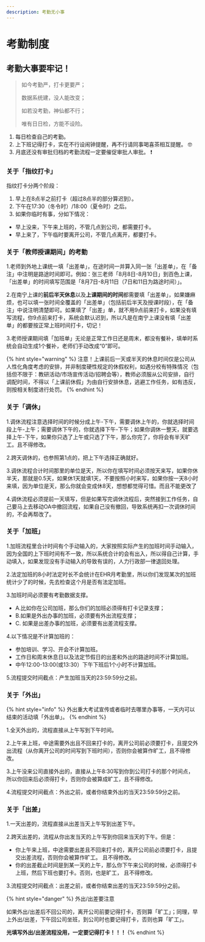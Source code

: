 ```yaml
---
description: 考勤无小事
---
```


# 考勤制度

## 考勤大事要牢记！

> 如今考勤严，打卡更要严；
>
> 数据系统建，没人能改变；
>
> 如若没考勤，神仙都不行；
>
> 唯有日日检，方能不设险。

1. 每日检查自己的考勤。
2. 上下班记得打卡，实在不行设闹钟提醒，再不行请同事喝喜茶相互提醒。 🤓
3. 月底还没有审批归档的考勤流程一定要催促审批人审批。 ❗ 

### 关于「指纹打卡」

指纹打卡分两个阶段：

1. 早上在8点半之前打卡（超过8点半的部分算迟到）。
2.  下午在17:30（冬令时）/18:00（夏令时）之后。
3. 如果你临时有事，分如下情况：

* 早上没来，下午来上班的，不管几点到公司，都需要打卡。 
* 早上来了，下午临时要离开公司，不管几点离开，都要打卡。

###  关于「教师授课期间」的考勤

1.老师到外地上课统一填「出差单」，在途时间一并算入同一张「出差单」，在「备注」中注明是路途时间即可。例如：张三老师「8月8日-8月10日」到百色上课，「出差单」的时间填写范围是「8月7日-8月11日（7日和11日为路途时间）」。

2.在南宁上课的**前后半天休息**以及**上课期间的时间**都需要填「出差单」，如果嫌麻烦，也可以填一张时间全覆盖的「出差单」（包括前后半天及授课时段），在「备注」中说注明清楚即可。如果填了「出差」单，就不用9点前来打卡，如果没有填写流程，你9点前来打卡，系统会默认迟到，所以凡是在南宁上课没有填「出差单」的都要按正常上班时间打卡，切记！

3.老师授课期间填「加班单」无论是正常工作日还是周末，都没有餐补，填单时系统会自动生成1个餐补，老师们手动改成“0”即可。

{% hint style="warning" %}
注意！上课前后一天或半天的休息时间仅是公司从人性化角度考虑的安排，并非制度硬性规定的休假权利，如遇分校有特殊情况（包括但不限于：教研活动/市场宣传活动/招聘会等），教师必须服从公司安排，自行调配时间，不得以「上课前休假」为由自行安排休息，逃避工作任务，如有违反，则按相关制度进行处罚。
{% endhint %}

### 关于「调休」

1.调休流程注意选择时间的时候分成上午-下午，需要调休上午的，你就选择时间段上午-上午；需要调休下午的，你就选择下午-下午；如果你调休一整天，就要选择上午-下午，如果你只选了上午或只选了下午，那么你完了，你将会有半天旷工。且不得修改。 

2.跨天调休的，也参照第1点的，把上下午选择正确就好。

3.调休流程合计时间那里的单位是天，所以你在填写时间必须按天来写，如果你休半天，那就是0.5天，如果休1天就填1天，不要按照小时来写，如果你按一天8小时来填，因为单位是天，那么你就会变成休8天，想想都觉得可惜。而且不能更改了 

4.调休流程必须提前一天填写，但是如果写完调休流程后，突然接到工作任务，自己要马上去移动OA中撤回流程，如果自己没有撤回，导致系统再扣一次调休时间的，不会再帮改了。

### 关于「加班」

1.加班流程里合计时间有个手动输入的，大家按照实际产生的加班时间手动输入，因为全国的上下班时间有不一致，所以系统合计的会有出入，所以得自己计算，手动填入，如果发现没有手动输入的导致有误的，人力行政部一律退回处理。

2.法定加班的8小时法定时长不会统计在EHR月考勤里，所以你们发现某次的加班统计少了的时候，先去检查这个月是否有法定加班。

3.加班时间必须要有考勤数据支撑。

* A.比如你在公司加班，那么你们的加班必须得有打卡记录支撑； 
* B.如果是外出办事的加班，必须要有外出流程支撑； 
* C. 如果是出差办事的加班，必须要有出差流程支撑。

4.以下情况是不计算加班的： 

* 参加培训、学习、开会不计算加班。 
* 工作日和周末休息日以及法定节假日的出差和外出的路途时间不计算加班。
* 中午12:00-13:00\(或13:30）下午下班后1个小时不计算加班。

5.流程提交时间截点：产生加班当天的23:59:59分之前。

### 关于「外出」

{% hint style="info" %}
外出重大考试宣传或者临时去哪里办事等，一天内可以结束的活动填「外出单」。
{% endhint %}

1.全天外出的，流程直接从上午写到下午时间。

2.上午来上班，中途需要外出且不回来打卡的，离开公司前必须要打卡，且提交外出流程（从你离开公司的时间写到下班时间），否则你会被算作旷工，且不得修改。

3.上午没来公司直接外出的，直接从上午8:30写到你到公司打卡的那个时间点，所以你回来后必须得打卡，否则你会被算成旷工，且不得修改。 

4.流程提交时间截点：外出之前，或者你结束外出的当天23:59:59分之前。

### 关于「出差」

1.一天出差的，流程直接从出差当天上午写到出差下午。

2.跨天出差的，流程从你出发当天的上午写到你回来当天的下午。但是：

* 你上午来上班，中途需要出差且不回来打卡的，离开公司前必须要打卡，且提交出差流程，否则你会被算作旷工。 且不得修改。
* 你的出差截止时间是到某一天的上午，那么你下午来公司的时候，必须得打卡上班，然后下班也要打卡。否则，也是旷工， 且不得修改。

3.流程提交时间截点：出差之前，或者你结束出差的当天23:59:59分之前。

{% hint style="danger" %}
外出/出差要注意

如果外出/出差后不回公司的，离开公司前要记得打卡，否则算「旷工」；同理，早上外出/出差，下午回公司坐班，到公司时也要记得打卡，否则也算「旷工」。

**光填写外出/出差流程没用，一定要记得打卡！！！**
{% endhint %}

